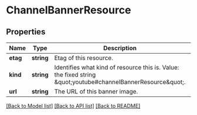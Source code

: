 # ChannelBannerResource

## Properties
Name | Type | Description | Notes
------------ | ------------- | ------------- | -------------
**etag** | **string** | Etag of this resource. | [optional] 
**kind** | **string** | Identifies what kind of resource this is. Value: the fixed string \&quot;youtube#channelBannerResource\&quot;. | [optional] [default to 'youtube#channelBannerResource']
**url** | **string** | The URL of this banner image. | [optional] 

[[Back to Model list]](../README.md#documentation-for-models) [[Back to API list]](../README.md#documentation-for-api-endpoints) [[Back to README]](../README.md)


